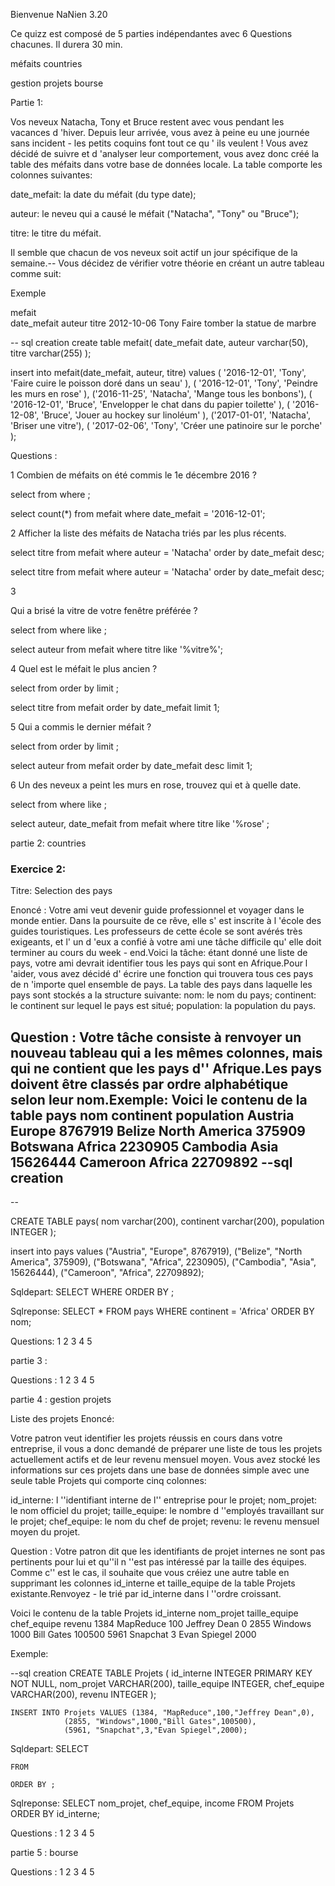 
Bienvenue NaNien 3.20

Ce quizz est composé de 5 parties indépendantes avec 6 Questions chacunes.
Il durera 30 min.



méfaits
countries

gestion projets
bourse

Partie 1:


Vos neveux Natacha, Tony et Bruce restent avec vous pendant les vacances d 'hiver. Depuis leur arrivée,
vous avez à peine eu une journée sans incident - les petits coquins font tout ce qu ' ils veulent !
Vous avez décidé de suivre et d 'analyser leur comportement, vous avez donc créé la table des méfaits dans votre base de données locale. La table comporte les colonnes suivantes:

date_mefait: la date du méfait (du type date);

auteur: le neveu qui a causé le méfait ("Natacha", "Tony" ou "Bruce");

titre: le titre du méfait.

Il semble que chacun de vos neveux soit actif un jour spécifique de la semaine.--
Vous décidez de vérifier votre théorie en créant un autre tableau comme suit: 

Exemple

mefait      
date_mefait auteur titre 
2012-10-06  Tony   Faire tomber la statue de marbre


-- sql creation
create table mefait(
    date_mefait date,
    auteur varchar(50),
    titre varchar(255)
);

insert into
    mefait(date_mefait, auteur, titre)
values
    (
        '2016-12-01',
        'Tony',
        'Faire cuire le poisson doré dans un seau'
    ),
    (
        '2016-12-01',
        'Tony',
        'Peindre les murs en rose'
    ),
    ('2016-11-25', 'Natacha', 'Mange tous les bonbons'),
    (
        '2016-12-01',
        'Bruce',
        'Envelopper le chat dans du papier toilette'
    ),
    (
        '2016-12-08',
        'Bruce',
        'Jouer au hockey sur linoléum'
    ),
    ('2017-01-01', 'Natacha', 'Briser une vitre'),
    (
        '2017-02-06',
        'Tony',
        'Créer une patinoire sur le porche'
    );

Questions :

1
Combien de méfaits on été commis le 1e décembre 2016 ?

select
from
where ;

select
    count(*)
from
  mefait
where date_mefait = '2016-12-01';


2
Afficher la liste des méfaits de Natacha triés par les plus récents.

select
    titre
from
  mefait
where auteur = 'Natacha'
order by date_mefait desc;

select
    titre
from
  mefait
where auteur = 'Natacha'
order by date_mefait desc;

3

Qui a brisé la vitre de votre fenêtre préférée ?

select
from
where
like ;

select
    auteur
from
  mefait
where titre like '%vitre%';

4
Quel est le méfait le plus ancien ?

select
from
order by
limit ;

select
    titre
from
  mefait
order by date_mefait
limit 1;

5
Qui a commis le dernier méfait ?

select
from
order by
limit ;

select
    auteur
from
  mefait
order by date_mefait desc
limit 1;

6
Un des neveux a peint les murs en rose, trouvez qui et à quelle date.

select
from
where
like
;

select
    auteur, date_mefait
from
  mefait
where titre like '%rose'
;






partie 2:
countries

      
### Exercice 2: 
Titre: Selection des pays

Enoncé :
Votre ami veut devenir guide professionnel et voyager dans le monde entier. Dans la poursuite de ce rêve, elle s' est inscrite à l 'école des guides touristiques. Les professeurs de cette école se sont avérés très exigeants, et l' un d 'eux a confié à votre ami une tâche difficile qu' elle doit terminer au cours du week -
end.Voici la tâche: étant donné une liste de pays,
votre ami devrait identifier tous les pays qui sont en Afrique.Pour l 'aider, vous avez décidé d' écrire une fonction qui trouvera tous ces pays de n 'importe quel ensemble de pays. La table des pays dans laquelle les pays sont stockés a la structure suivante:
nom: le nom du pays;
continent: le continent sur lequel le pays est situé;
population: la population du pays.

Question : Votre tâche consiste à renvoyer un nouveau tableau qui a les mêmes colonnes, mais qui ne contient que les pays d'' Afrique.Les pays doivent être classés par ordre alphabétique selon leur nom.Exemple: Voici le contenu de la table pays nom continent population Austria Europe 8767919 Belize North America 375909 Botswana Africa 2230905 Cambodia Asia 15626444 Cameroon Africa 22709892 --sql creation
-- 
--

CREATE TABLE pays(
    nom varchar(200),
    continent varchar(200),
    population INTEGER
);

insert into
    pays
values
    ("Austria", "Europe", 8767919),
    ("Belize", "North America", 375909),
    ("Botswana", "Africa", 2230905),
    ("Cambodia", "Asia", 15626444),
    ("Cameroon", "Africa", 22709892);

Sqldepart:
SELECT
WHERE
ORDER BY
;

Sqlreponse:
SELECT
    *
FROM
    pays
WHERE
    continent = 'Africa'
ORDER BY
    nom;

Questions:
1
2
3
4
5

partie 3 : 


Questions :
1
2
3
4
5

partie 4 : gestion projets

Liste des projets 
Enoncé: 

Votre patron veut identifier les projets réussis en cours dans votre entreprise,
il vous a donc demandé de préparer une liste de tous les projets actuellement actifs et de leur revenu mensuel moyen.
Vous avez stocké les informations sur ces projets dans une base de données simple avec une seule table Projets qui comporte cinq colonnes: 

id_interne: l ''identifiant interne de l'' entreprise pour le projet;
nom_projet: le nom officiel du projet;
taille_equipe: le nombre d ''employés travaillant sur le projet;
chef_equipe: le nom du chef de projet;
revenu: le revenu mensuel moyen du projet.

Question : 
Votre patron dit que les identifiants de projet internes ne sont pas pertinents pour lui et qu''il n ''est pas intéressé par la taille des équipes. Comme c'' est le cas,
il souhaite que vous créiez une autre table en supprimant les colonnes id_interne et taille_equipe de la table Projets existante.Renvoyez - le trié par id_interne dans l ''ordre croissant.

Voici le contenu de la table Projets
id_interne		nom_projet		taille_equipe		chef_equipe	revenu
1384			MapReduce		100			Jeffrey Dean	0
2855			Windows			1000			Bill Gates	100500
5961			Snapchat		3			Evan Spiegel	2000


Exemple: 

--sql creation
	CREATE TABLE Projets (
	id_interne INTEGER PRIMARY KEY NOT NULL,
	nom_projet VARCHAR(200),
	taille_equipe INTEGER,
	chef_equipe VARCHAR(200),
	revenu INTEGER
	);

	INSERT INTO Projets VALUES (1384, "MapReduce",100,"Jeffrey Dean",0),
				(2855, "Windows",1000,"Bill Gates",100500),
				(5961, "Snapchat",3,"Evan Spiegel",2000);


Sqldepart: 
	SELECT 
        
    FROM 
        
    ORDER BY ;


Sqlreponse: 
	SELECT 
        nom_projet, 
        chef_equipe, 
        income 
    FROM 
        Projets
    ORDER BY id_interne;


Questions :
1
2
3
4
5

partie 5 : bourse


Questions :
1
2
3
4
5
